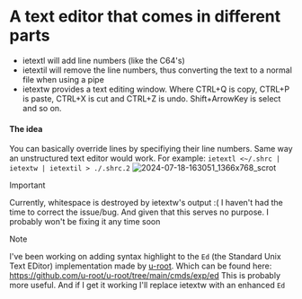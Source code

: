 # A text editor that comes in different parts
- ietextl will add line numbers (like the C64's)
- ietextil will remove the line numbers, thus converting the text to a normal file when using a pipe
- ietextw provides a text editing window. Where CTRL+Q is copy, CTRL+P is paste, CTRL+X is cut and CTRL+Z is undo. Shift+ArrowKey is select and so on.

#### The idea
You can basically override lines by specifiying their line numbers. Same way an unstructured text editor would work. For example:
`ietextl <~/.shrc | ietextw | ietextil > ./.shrc.2`
![2024-07-18-163051_1366x768_scrot](https://github.com/user-attachments/assets/7bd85be3-c56a-4859-ba63-94c998802cbd)

> [!IMPORTANT]
> Currently, whitespace is destroyed by ietextw's output :(
> I haven't had the time to correct the issue/bug. And given that this serves no purpose. I probably won't be fixing it any time soon


> [!NOTE]
> I've been working on adding syntax highlight to the `Ed` (the Standard Unix Text EDitor) implementation made by [u-root](https://github.com/u-root/u-root). Which can be found here: https://github.com/u-root/u-root/tree/main/cmds/exp/ed
> This is probably more useful. And if I get it working I'll replace ietextw with an enhanced `Ed`
